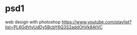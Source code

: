 # psd1
web design with photoshop
https://www.youtube.com/playlist?list=PL6GdVlvUdDy5BcbY6Q3S2addOhVk8AtVC
